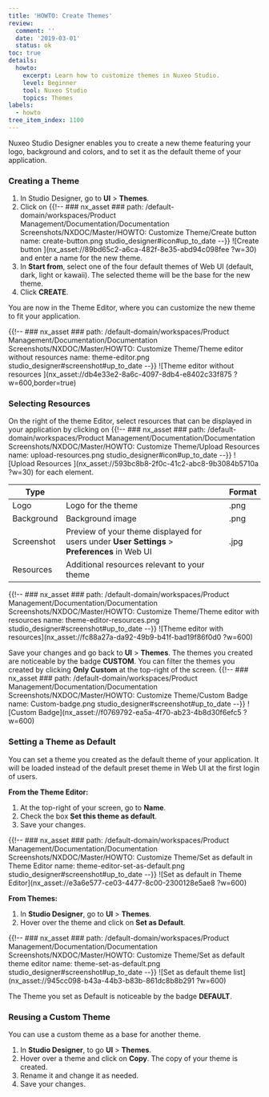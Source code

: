 ```yaml
---
title: 'HOWTO: Create Themes'
review:
  comment: ''
  date: '2019-03-01'
  status: ok
toc: true
details:
  howto:
    excerpt: Learn how to customize themes in Nuxeo Studio.
    level: Beginner
    tool: Nuxeo Studio
    topics: Themes
labels:
  - howto
tree_item_index: 1100
---
```


Nuxeo Studio Designer enables you to create a new theme featuring your logo, background and colors, and to set it as the default theme of your application.

### Creating a Theme

1. In Studio Designer, go to **UI** > **Themes**.
1. Click on {{!--     ### nx_asset ###
       path: /default-domain/workspaces/Product Management/Documentation/Documentation Screenshots/NXDOC/Master/HOWTO: Customize Theme/Create button
       name: create-button.png
       studio_designer#icon#up_to_date
   --}}
   ![Create button ](nx_asset://89bd65c2-a6ca-482f-8e35-abd94c098fee ?w=30) and enter a name for the new theme.
1. In **Start from**, select one of the four default themes of Web UI (default, dark, light or kawaii). The selected theme will be the base for the new theme.
1. Click **CREATE**.

You are now in the Theme Editor, where you can customize the new theme to fit your application.

{{!--     ### nx_asset ###
    path: /default-domain/workspaces/Product Management/Documentation/Documentation Screenshots/NXDOC/Master/HOWTO: Customize Theme/Theme editor without resources
    name: theme-editor.png
    studio_designer#screenshot#up_to_date
--}}
![Theme editor without resources ](nx_asset://db4e33e2-8a6c-4097-8db4-e8402c33f875 ?w=600,border=true)

### Selecting Resources

On the right of the theme Editor, select resources that can be displayed in your application by clicking on {{!--     ### nx_asset ###
    path: /default-domain/workspaces/Product Management/Documentation/Documentation Screenshots/NXDOC/Master/HOWTO: Customize Theme/Upload Resources
    name: upload-resources.png
    studio_designer#icon#up_to_date
--}}
![Upload Resources ](nx_asset://593bc8b8-2f0c-41c2-abc8-9b3084b5710a ?w=30) for each element.

| Type       | &nbsp;                                                                                        | Format |
| ---------- | --------------------------------------------------------------------------------------------- | ------ |
| Logo       | Logo for the theme                                                                            | .png   |
| Background | Background image                                                                              | .png   |
| Screenshot | Preview of your theme displayed for users under **User Settings** > **Preferences** in Web UI | .jpg   |
| Resources  | Additional resources relevant to your theme                                                   | &nbsp; |

{{!--     ### nx_asset ###
    path: /default-domain/workspaces/Product Management/Documentation/Documentation Screenshots/NXDOC/Master/HOWTO: Customize Theme/Theme editor with resources
    name: theme-editor-resources.png
    studio_designer#screenshot#up_to_date
--}}
![Theme editor with resources](nx_asset://fc88a27a-da92-49b9-b41f-bad19f86f0d0 ?w=600)

Save your changes and go back to **UI** > **Themes**. The themes you created are noticeable by the badge **CUSTOM**. You can filter the themes you created by clicking **Only Custom** at the top-right of the screen.
{{!--     ### nx_asset ###
    path: /default-domain/workspaces/Product Management/Documentation/Documentation Screenshots/NXDOC/Master/HOWTO: Customize Theme/Custom Badge
    name: Custom-badge.png
    studio_designer#screenshot#up_to_date
--}}
![Custom Badge](nx_asset://f0769792-ea5a-4f70-ab23-4b8d30f6efc5 ?w=600)

### Setting a Theme as Default

You can set a theme you created as the default theme of your application. It will be loaded instead of the default preset theme in Web UI at the first login of users.

**From the Theme Editor:**

1. At the top-right of your screen, go to **Name**.
1. Check the box **Set this theme as default**.
1. Save your changes.

{{!--     ### nx_asset ###
    path: /default-domain/workspaces/Product Management/Documentation/Documentation Screenshots/NXDOC/Master/HOWTO: Customize Theme/Set as default in Theme Editor
    name: theme-editor-set-as-default.png
    studio_designer#screenshot#up_to_date
--}}
![Set as default in Theme Editor](nx_asset://e3a6e577-ce03-4477-8c00-2300128e5ae8 ?w=600)

**From Themes:**

1. In **Studio Designer**, go to **UI** > **Themes**.
1. Hover over the theme and click on **Set as Default**.

{{!--     ### nx_asset ###
    path: /default-domain/workspaces/Product Management/Documentation/Documentation Screenshots/NXDOC/Master/HOWTO: Customize Theme/Set as default theme editor
    name: theme-set-as-default.png
    studio_designer#screenshot#up_to_date
--}}
![Set as default theme list](nx_asset://945cc098-b43a-44b3-b83b-861dc8b8b291 ?w=600)

The Theme you set as Default is noticeable by the badge **DEFAULT**.

### Reusing a Custom Theme

You can use a custom theme as a base for another theme.

1. In **Studio Designer**, to go **UI** > **Themes**.
1. Hover over a theme and click on **Copy**.
   The copy of your theme is created.
1. Rename it and change it as needed.
1. Save your changes.
